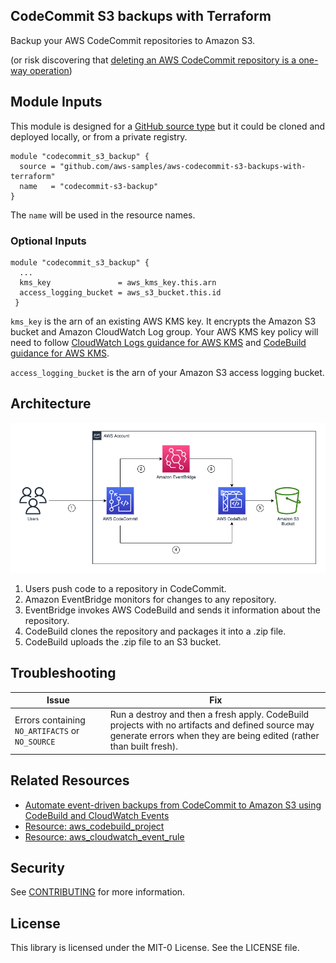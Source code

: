 ## CodeCommit S3 backups with Terraform 

Backup your AWS CodeCommit repositories to Amazon S3. 

(or risk discovering that [deleting an AWS CodeCommit repository is a one-way operation](https://aws.amazon.com/codecommit/faqs/))

## Module Inputs

This module is designed for a [GitHub source type](https://developer.hashicorp.com/terraform/language/modules/sources#github) but it could be cloned and deployed locally, or from a private registry.  

```hcl
module "codecommit_s3_backup" {
  source = "github.com/aws-samples/aws-codecommit-s3-backups-with-terraform"
  name   = "codecommit-s3-backup" 
}
```
The `name` will be used in the resource names. 

### Optional Inputs

```hcl
module "codecommit_s3_backup" {
  ...
  kms_key               = aws_kms_key.this.arn
  access_logging_bucket = aws_s3_bucket.this.id
 }
```

`kms_key` is the arn of an existing AWS KMS key. It encrypts the Amazon S3 bucket and Amazon CloudWatch Log group. Your AWS KMS key policy will need to follow [CloudWatch Logs guidance for AWS KMS](https://docs.aws.amazon.com/AmazonCloudWatch/latest/logs/encrypt-log-data-kms.html) and [CodeBuild guidance for AWS KMS](https://docs.aws.amazon.com/codebuild/latest/userguide/setting-up-kms.html). 

`access_logging_bucket` is the arn of your Amazon S3 access logging bucket. 


## Architecture
<div align="center">
<img alt="architecture" width="600" src="./img/architecture.png" />
</div>

1. Users push code to a repository in CodeCommit.
2. Amazon EventBridge monitors for changes to any repository.
3. EventBridge invokes AWS CodeBuild and sends it information about the repository. 
4. CodeBuild clones the repository and packages it into a .zip file.
5. CodeBuild uploads the .zip file to an S3 bucket. 

## Troubleshooting

| Issue | Fix |
|---|---|
| Errors containing `NO_ARTIFACTS` or `NO_SOURCE` | Run a destroy and then a fresh apply. CodeBuild projects with no artifacts and defined source may generate errors when they are being edited (rather than built fresh). |

## Related Resources

- [Automate event-driven backups from CodeCommit to Amazon S3 using CodeBuild and CloudWatch Events](https://docs.aws.amazon.com/prescriptive-guidance/latest/patterns/automate-event-driven-backups-from-codecommit-to-amazon-s3-using-codebuild-and-cloudwatch-events.html)
- [Resource: aws_codebuild_project](https://registry.terraform.io/providers/hashicorp/aws/latest/docs/resources/codebuild_project)
- [Resource: aws_cloudwatch_event_rule](https://registry.terraform.io/providers/hashicorp/aws/latest/docs/resources/cloudwatch_event_rule)

## Security

See [CONTRIBUTING](CONTRIBUTING.md#security-issue-notifications) for more information.

## License

This library is licensed under the MIT-0 License. See the LICENSE file.

